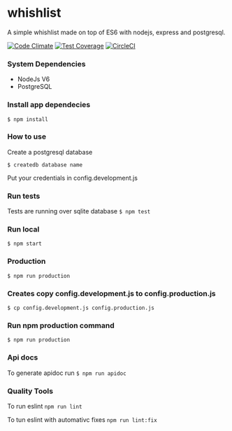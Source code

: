 # whishlist
A simple whishlist made on top of ES6 with nodejs, express and postgresql. 

[![Code Climate](https://codeclimate.com/github/danjesus/whishlist/badges/gpa.svg)](https://codeclimate.com/github/danjesus/whishlist)
[![Test Coverage](https://codeclimate.com/github/danjesus/whishlist/badges/coverage.svg)](https://codeclimate.com/github/danjesus/whishlist/coverage)
[![CircleCI](https://circleci.com/gh/danjesus/whishlist.svg?style=svg)](https://circleci.com/gh/danjesus/whishlist)

### System Dependencies
* NodeJs V6
* PostgreSQL

### Install app dependecies 
```$ npm install``` 

### How to use
Create a postgresql database

```$ createdb database name```

Put your credentials in config.development.js

### Run tests
Tests are running over sqlite database
```$ npm test```

### Run local
```$ npm start```

### Production
```$ npm run production```

### Creates copy config.development.js to config.production.js
```$ cp config.development.js config.production.js```

### Run npm production command
```$ npm run production```

### Api docs

To generate apidoc run
```$ npm run apidoc```

### Quality Tools
To run eslint 
```npm run lint```

To tun eslint with automativc fixes
```npm run lint:fix```
